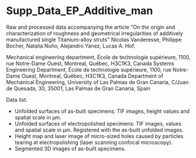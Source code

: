 # Supp_Data_EP_Additive_man
Raw and processed data accompanying the article "On the origin and characterization of roughness and geometrical irregularities of additively manufactured single Titanium-alloy struts"
Nicolas Vanderesse, Philippe Bocher, Natalia Nuño, Alejandro Yanez, Lucas A. Hof.

Mechanical engineering department, École de technologie supérieure, 1100, rue Notre-Dame Ouest, Montreal, Québec, H3C1K3, Canada
Systems Engineering Department, École de technologie supérieure, 1100, rue Notre-Dame Ouest, Montreal, Québec, H3C1K3, Canada
Department of Mechanical Engineering, University of Las Palmas de Gran Canaria, C/Juan de Quesada, 30, 35001, Las Palmas de Gran Canaria, Spain

Data list:
- Unfolded surfaces of as-built specimens: TIF images, height values and spatial scale in µm.
- Unfolded surfaces of electropolished specimens: TIF images, values and spatial scale in µm. Registered with the as-built unfolded images.
- Height map and laser image of micro-sized holes caused by particles tearing at electropolishing (laser scanning confocal microscopy).
- Segmented 3D images of as-built specimens.
